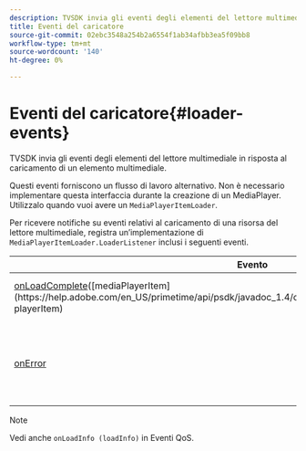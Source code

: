 ```yaml
---
description: TVSDK invia gli eventi degli elementi del lettore multimediale in risposta al caricamento di un elemento multimediale.
title: Eventi del caricatore
source-git-commit: 02ebc3548a254b2a6554f1ab34afbb3ea5f09bb8
workflow-type: tm+mt
source-wordcount: '140'
ht-degree: 0%

---
```


# Eventi del caricatore{#loader-events}

TVSDK invia gli eventi degli elementi del lettore multimediale in risposta al caricamento di un elemento multimediale.

Questi eventi forniscono un flusso di lavoro alternativo. Non è necessario implementare questa interfaccia durante la creazione di un MediaPlayer. Utilizzalo quando vuoi avere un `MediaPlayerItemLoader`.

Per ricevere notifiche su eventi relativi al caricamento di una risorsa del lettore multimediale, registra un’implementazione di `MediaPlayerItemLoader.LoaderListener` inclusi i seguenti eventi.

| Evento | Significato |
|---|---|
| [onLoadComplete](https://help.adobe.com/en_US/primetime/api/psdk/javadoc_1.4/com/adobe/mediacore/MediaPlayerItemLoader.LoaderListener.html#onLoadComplete(com.adobe.mediacore.MediaPlayerItem))([mediaPlayerItem](https://help.adobe.com/en_US/primetime/api/psdk/javadoc_1.4/com/adobe/mediacore/MediaPlayerItem.html) playerItem) | Caricamento delle risorse multimediali completato. |
| [onError](https://help.adobe.com/en_US/primetime/api/psdk/javadoc_1.4/com/adobe/mediacore/MediaPlayerItemLoader.LoaderListener.html#onError(com.adobe.ave.MediaErrorCode,%20java.lang.String)) | Si è verificato un problema con il caricamento delle risorse multimediali. |

>[!NOTE]
>
>Vedi anche `onLoadInfo (loadInfo)` in Eventi QoS.
